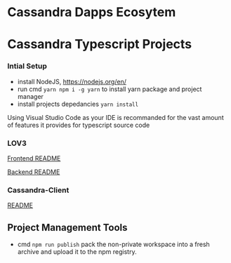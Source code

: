 # Cassandra Dapps Ecosytem

# Cassandra Typescript Projects

### Intial Setup

- install NodeJS, https://nodejs.org/en/
- run cmd `yarn npm i -g yarn` to install yarn package and project manager
- install projects depedancies `yarn install`

Using Visual Studio Code as your IDE is recommanded for the vast amount of features it provides for typescript source code


### LOV3
[Frontend README](lov3/frontend/README.md)

[Backend README](lov3/backend/README.md)

### Cassandra-Client
[README](cassandra-client/README.md)


## Project Management Tools

- cmd `npm run publish` pack the non-private workspace into a fresh archive and upload it to the npm registry.


